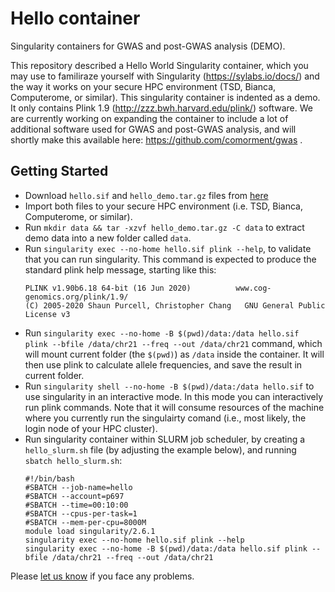 # Hello container
Singularity containers for GWAS and post-GWAS analysis (DEMO).

This repository described a Hello World Singularity container, which you may use to familiraze yourself with Singularity (https://sylabs.io/docs/) and the way it works on your secure HPC environment (TSD, Bianca, Computerome, or similar).
This singularity container is indented as a demo. 
It only contains Plink 1.9 (http://zzz.bwh.harvard.edu/plink/) software.
We are currently working on expanding the container to include a lot of additional software used for GWAS and post-GWAS analysis,
and will shortly make this available here: https://github.com/comorment/gwas .

## Getting Started

* Download ``hello.sif`` and ``hello_demo.tar.gz`` files from [here](https://drive.google.com/drive/folders/1mfxZJ-7A-4lDlCkarUCxEf2hBIxQGO69?usp=sharing)
* Import both files to your secure HPC environment (i.e. TSD, Bianca, Computerome, or similar).
* Run ``mkdir data && tar -xzvf hello_demo.tar.gz -C data`` to extract demo data into a new folder called ``data``.
* Run ``singularity exec --no-home hello.sif plink --help``, to validate that you can run singularity. This command is expected to produce the standard plink help message, starting like this:
  ```
  PLINK v1.90b6.18 64-bit (16 Jun 2020)          www.cog-genomics.org/plink/1.9/
  (C) 2005-2020 Shaun Purcell, Christopher Chang   GNU General Public License v3
  ```
* Run ``singularity exec --no-home -B $(pwd)/data:/data hello.sif plink --bfile /data/chr21 --freq --out /data/chr21`` command, which will mount current folder (the ``$(pwd)``) as ``/data`` inside the container. It will then use plink to calculate allele frequencies, and save the result in current folder.
* Run ``singularity shell --no-home -B $(pwd)/data:/data hello.sif`` to use singularity in an interactive mode. In this mode you can interactively run plink commands. Note that it will consume resources of the machine where  you currently run the singulairty  comand (i.e., most likely, the login node of your HPC cluster).
* Run singularity container within SLURM job scheduler, by creating a ``hello_slurm.sh`` file (by adjusting the example below), and running ``sbatch hello_slurm.sh``:
  ```
  #!/bin/bash
  #SBATCH --job-name=hello
  #SBATCH --account=p697
  #SBATCH --time=00:10:00
  #SBATCH --cpus-per-task=1
  #SBATCH --mem-per-cpu=8000M
  module load singularity/2.6.1
  singularity exec --no-home hello.sif plink --help
  singularity exec --no-home -B $(pwd)/data:/data hello.sif plink --bfile /data/chr21 --freq --out /data/chr21
  ```

Please [let us know](https://github.com/comorment/gwas/issues/new) if you face any problems.
